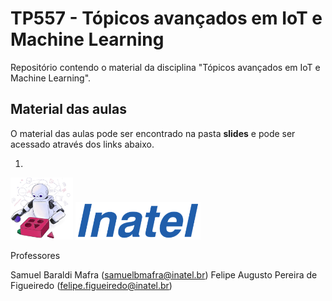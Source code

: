 # TP557 - Tópicos avançados em IoT e Machine Learning

Repositório contendo o material da disciplina "Tópicos avançados em IoT e Machine Learning".

## Material das aulas

O material das aulas pode ser encontrado na pasta **slides** e pode ser acessado através dos links abaixo.

1.


<img src="/figures/ml_logo1.png" width="100px"> <img src="/figures/inatel_logo.png" width="200px">

Professores

Samuel Baraldi Mafra (samuelbmafra@inatel.br)
Felipe Augusto Pereira de Figueiredo (felipe.figueiredo@inatel.br)

